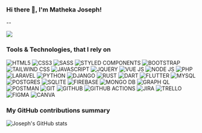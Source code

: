 ### Hi there 👋, I'm Matheka Joseph!

--

![](https://komarev.com/ghpvc/?username=cycosad&color=41fb41)

<h3>Tools & Technologies, that I rely on</h3>
<p>
  <img alt="HTML5" src="https://img.shields.io/badge/HTML5-E34F26.svg?style=for-the-badge&logo=HTML5&logoColor=white" />
  <img alt="CSS3" src="https://img.shields.io/badge/CSS3-1572B6.svg?style=for-the-badge&logo=CSS3&logoColor=white" />
  <img alt="SASS" src="https://img.shields.io/badge/Sass-CC6699.svg?style=for-the-badge&logo=Sass&logoColor=white" />
  <img alt="STYLED COMPONENTS" src="https://img.shields.io/badge/styledcomponents-DB7093.svg?style=for-the-badge&logo=styled-components&logoColor=white" />
  <img alt="BOOTSTRAP" src="https://img.shields.io/badge/Bootstrap-7952B3.svg?style=for-the-badge&logo=Bootstrap&logoColor=white" />
  <img alt="TAILWIND CSS" src="https://img.shields.io/badge/Tailwind%20CSS-06B6D4.svg?style=for-the-badge&logo=Tailwind-CSS&logoColor=white" />
  <img alt="JAVASCRIPT" src="https://img.shields.io/badge/JavaScript-F7DF1E.svg?style=for-the-badge&logo=JavaScript&logoColor=black" />
  <img alt="JQUERY" src="https://img.shields.io/badge/jQuery-0769AD.svg?style=for-the-badge&logo=jQuery&logoColor=white" />
  <img alt="VUE JS" src="https://img.shields.io/badge/Vue.js-4FC08D.svg?style=for-the-badge&logo=vuedotjs&logoColor=white" />
  <img alt="NODE JS" src="https://img.shields.io/badge/Node.js-5FA04E.svg?style=for-the-badge&logo=nodedotjs&logoColor=white" />
  <img alt="PHP" src="https://img.shields.io/badge/PHP-777BB4.svg?style=for-the-badge&logo=PHP&logoColor=white" />
  <img alt="LARAVEL" src="https://img.shields.io/badge/Laravel-FF2D20.svg?style=for-the-badge&logo=Laravel&logoColor=white" />
  <img alt="PYTHON" src="https://img.shields.io/badge/Python-3776AB.svg?style=for-the-badge&logo=Python&logoColor=white" />
  <img alt="DJANGO" src="https://img.shields.io/badge/Django-092E20.svg?style=for-the-badge&logo=Django&logoColor=white" />
  <img alt="RUST" src="https://img.shields.io/badge/Rust-000000.svg?style=for-the-badge&logo=Rust&logoColor=white" />
  <img alt="DART" src="https://img.shields.io/badge/Dart-0175C2.svg?style=for-the-badge&logo=Dart&logoColor=white" />
  <img alt="FLUTTER" src="https://img.shields.io/badge/Flutter-02569B.svg?style=for-the-badge&logo=Flutter&logoColor=white" />  
  <img alt="MYSQL" src="https://img.shields.io/badge/MySQL-4479A1.svg?style=for-the-badge&logo=MySQL&logoColor=white" />
  <img alt="POSTGRES" src="https://img.shields.io/badge/PostgreSQL-4169E1.svg?style=for-the-badge&logo=PostgreSQL&logoColor=white" />
  <img alt="SQLITE" src="https://img.shields.io/badge/SQLite-003B57.svg?style=for-the-badge&logo=SQLite&logoColor=white" />
  <img alt="FIREBASE" src="https://img.shields.io/badge/Firebase-DD2C00.svg?style=for-the-badge&logo=Firebase&logoColor=white" />
  <img alt="MONGO DB" src="https://img.shields.io/badge/MongoDB-47A248.svg?style=for-the-badge&logo=MongoDB&logoColor=white" />
  <img alt="GRAPH QL" src="https://img.shields.io/badge/GraphQL-E10098.svg?style=for-the-badge&logo=GraphQL&logoColor=white" />
  <img alt="POSTMAN" src="https://img.shields.io/badge/Postman-FF6C37.svg?style=for-the-badge&logo=Postman&logoColor=white" />
  <img alt="GIT" src="https://img.shields.io/badge/Git-F05032.svg?style=for-the-badge&logo=Git&logoColor=white" />
  <img alt="GITHUB" src="https://img.shields.io/badge/GitHub-181717.svg?style=for-the-badge&logo=GitHub&logoColor=white" />
  <img alt="GITHUB ACTIONS" src="https://img.shields.io/badge/GitHub%20Actions-2088FF.svg?style=for-the-badge&logo=GitHub-Actions&logoColor=white" />
  <img alt="JIRA" src="https://img.shields.io/badge/Jira-0052CC.svg?style=for-the-badge&logo=Jira&logoColor=white" />
  <img alt="TRELLO" src="https://img.shields.io/badge/Trello-0052CC.svg?style=for-the-badge&logo=Trello&logoColor=white" />  
  <img alt="FIGMA" src="https://img.shields.io/badge/Figma-F24E1E.svg?style=for-the-badge&logo=Figma&logoColor=white" />
  <img alt="CANVA" src="https://img.shields.io/badge/Canva-00C4CC.svg?style=for-the-badge&logo=Canva&logoColor=white" /
</p>


<h3>My GitHub contributions summary</h3>

![Joseph's GitHub stats](https://github-readme-stats.vercel.app/api?username=mathekaJosef&hide_border=true&show_icons=true&bg_color=151515&title_color=41fb41&icon_color=41fb41&text_bold=false&text_color=9e9e9e)

<!--
**mathekaJosef/mathekaJosef** is a ✨ _special_ ✨ repository because its `README.md` (this file) appears on your GitHub profile.

Here are some ideas to get you started:

- 🔭 I’m currently working on ...
- 🌱 I’m currently learning ...
- 👯 I’m looking to collaborate on ...
- 🤔 I’m looking for help with ...
- 💬 Ask me about ...
- 📫 How to reach me: ...
- 😄 Pronouns: ...
- ⚡ Fun fact: ...
-->
